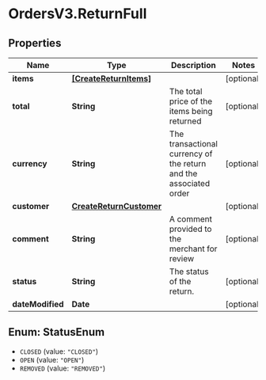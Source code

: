 # OrdersV3.ReturnFull

## Properties
Name | Type | Description | Notes
------------ | ------------- | ------------- | -------------
**items** | [**[CreateReturnItems]**](CreateReturnItems.md) |  | [optional] 
**total** | **String** | The total price of the items being returned | [optional] 
**currency** | **String** | The transactional currency of the return and the associated order | [optional] 
**customer** | [**CreateReturnCustomer**](CreateReturnCustomer.md) |  | [optional] 
**comment** | **String** | A comment provided to the merchant for review | [optional] 
**status** | **String** | The status of the return. | [optional] 
**dateModified** | **Date** |  | [optional] 

<a name="StatusEnum"></a>
## Enum: StatusEnum

* `CLOSED` (value: `"CLOSED"`)
* `OPEN` (value: `"OPEN"`)
* `REMOVED` (value: `"REMOVED"`)

